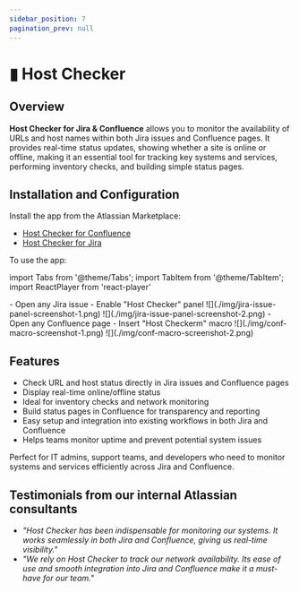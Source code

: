 ```yaml
---
sidebar_position: 7
pagination_prev: null
---
```


# ▮ Host Checker

## Overview

**Host Checker for Jira & Confluence** allows you to monitor the availability of URLs and host names within both Jira issues and Confluence pages. It provides real-time status updates, showing whether a site is online or offline, making it an essential tool for tracking key systems and services, performing inventory checks, and building simple status pages.


## Installation and Configuration

Install the app from the Atlassian Marketplace:

-  [Host Checker for Confluence](https://marketplace.atlassian.com/apps/1235400)
-  [Host Checker for Jira](https://marketplace.atlassian.com/apps/1235421)


To use the app:

import Tabs from '@theme/Tabs';
import TabItem from '@theme/TabItem';
import ReactPlayer from 'react-player'

<Tabs>
  <TabItem value="jira" label="In Jira version" default>
    - Open any Jira issue
    - Enable "Host Checker" panel
    ![](./img/jira-issue-panel-screenshot-1.png)
    ![](./img/jira-issue-panel-screenshot-2.png)
  </TabItem>
  <TabItem value="conf" label="In Confluence version">
    - Open any Confluence page
    - Insert "Host Checkerm" macro
    ![](./img/conf-macro-screenshot-1.png)
    ![](./img/conf-macro-screenshot-2.png)
  </TabItem>
</Tabs>


## Features  
- Check URL and host status directly in Jira issues and Confluence pages  
- Display real-time online/offline status  
- Ideal for inventory checks and network monitoring  
- Build status pages in Confluence for transparency and reporting  
- Easy setup and integration into existing workflows in both Jira and Confluence  
- Helps teams monitor uptime and prevent potential system issues

Perfect for IT admins, support teams, and developers who need to monitor systems and services efficiently across Jira and Confluence.


## Testimonials from our internal Atlassian consultants
- *"Host Checker has been indispensable for monitoring our systems. It works seamlessly in both Jira and Confluence, giving us real-time visibility."*
- *"We rely on Host Checker to track our network availability. Its ease of use and smooth integration into Jira and Confluence make it a must-have for our team."*